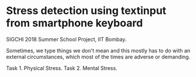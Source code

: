 # Stress detection using textinput from smartphone keyboard
SIGCHI 2018 Summer School Project, IIT Bombay.

Sometimes, we type things we don't mean and this mostly has to do with an external circumstances, which most of the times are adverse or demanding.

Task 1. Physical Stress.
Task 2. Mental Stress.
